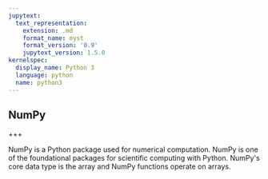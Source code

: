 ```yaml
---
jupytext:
  text_representation:
    extension: .md
    format_name: myst
    format_version: '0.9'
    jupytext_version: 1.5.0
kernelspec:
  display_name: Python 3
  language: python
  name: python3
---
```


## NumPy

+++

NumPy is a Python package used for numerical computation. NumPy is one of the foundational packages for scientific computing with Python. NumPy's core data type is the array and NumPy functions operate on arrays.
